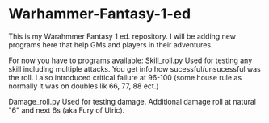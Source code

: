 # Warhammer-Fantasy-1-ed
This is my Warahmmer Fantasy 1 ed. repository. I will be adding new programs here that help GMs and players in their adventures.

For now you have to programs available:
Skill_roll.py
Used for testing any skill including multiple attacks.
You get info how sucessful/unsucessful was the roll.
I also introduced critical failure at 96-100 (some house rule as normally it was on doubles lik 66, 77, 88 ect.)

Damage_roll.py
Used for testing damage.
Additional damage roll at natural "6" and next 6s (aka Fury of Ulric).
